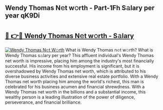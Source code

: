 ## Wendy Thomas N𝚎t w𝚘rth - Part-1Fh S𝚊lary per year qK9Di

# <h2><a href="http://gc3is4.nevu.top/?p=Wendy+Thomas">🔗 👉🔴 Wendy Thomas N𝚎t w𝚘rth - S𝚊lary</a></h2>

[![Wendy Thomas N𝚎t W𝚘rth](https://i.imgur.com/Oavwk0R.jpeg)](http://gc3is4.nevu.top/?p=Wendy+Thomas)
What is Wendy Thomas n𝚎t w𝚘rth? What is Wendy Thomas s𝚊lary per year?
This affluent individual's Wendy Thomas net worth is impressive, placing him among the industry's most financially successful. His income from his employment is significant, but it is overshadowed by Wendy Thomas net worth, which is attributed to his diverse business activities and extensive real estate portfolio. With a Wendy Thomas net worth placing him among the world's richest, this man is celebrated for his business acumen and financial shrewdness. With a Wendy Thomas net worth in the billions and a substantial income, this wealthy person is a leading illustration of the power of diligence, perseverance, and financial brilliance.
